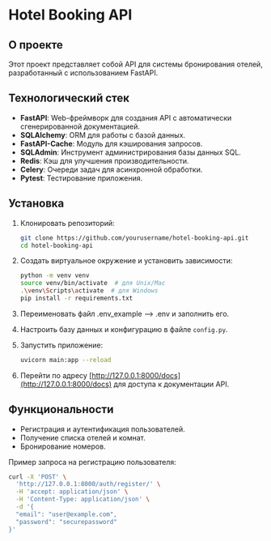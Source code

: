 # Hotel Booking API

## О проекте

Этот проект представляет собой API для системы бронирования отелей, разработанный с использованием FastAPI.

## Технологический стек

- **FastAPI**: Web-фреймворк для создания API с автоматически сгенерированной документацией.
- **SQLAlchemy**: ORM для работы с базой данных.
- **FastAPI-Cache**: Модуль для кэширования запросов.
- **SQLAdmin**: Инструмент администрирования базы данных SQL.
- **Redis**: Кэш для улучшения производительности.
- **Celery**: Очереди задач для асинхронной обработки.
- **Pytest**: Тестирование приложения.

## Установка

1. Клонировать репозиторий:

    ```bash
    git clone https://github.com/yourusername/hotel-booking-api.git
    cd hotel-booking-api
    ```

2. Создать виртуальное окружение и установить зависимости:

    ```bash
    python -m venv venv
    source venv/bin/activate  # для Unix/Mac
    .\venv\Scripts\activate  # для Windows
    pip install -r requirements.txt
    ```

3. Переименовать файл .env_example --> .env и заполнить его.

3. Настроить базу данных и конфигурацию в файле `config.py`.

4. Запустить приложение:

    ```bash
    uvicorn main:app --reload
    ```

5. Перейти по адресу [http://127.0.0.1:8000/docs](http://127.0.0.1:8000/docs) для доступа к документации API.

## Функциональности

- Регистрация и аутентификация пользователей.
- Получение списка отелей и комнат.
- Бронирование номеров.

Пример запроса на регистрацию пользователя:

```bash
curl -X 'POST' \
  'http://127.0.0.1:8000/auth/register/' \
  -H 'accept: application/json' \
  -H 'Content-Type: application/json' \
  -d '{
  "email": "user@example.com",
  "password": "securepassword"
}'
